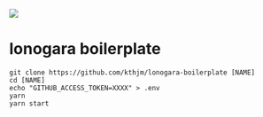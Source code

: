 ![](https://github.com/kthjm/ikc-lonogara/blob/master/src/single/rogo/opengraph.white.svg)

# lonogara boilerplate

```shell
git clone https://github.com/kthjm/lonogara-boilerplate [NAME]
cd [NAME]
echo "GITHUB_ACCESS_TOKEN=XXXX" > .env
yarn
yarn start
```
